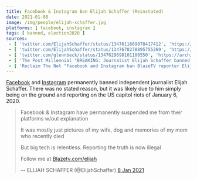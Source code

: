 ```yaml
---
title: Facebook & Instagram Ban Elijah Schaffer (Reinstated)
date: 2021-01-08
image: /img/people/elijah-schaffer.jpg
platforms: [ facebook, instagram ]
tags: [ banned, election2020 ]
sources:
 - [ 'twitter.com/ElijahSchaffer/status/1347611669078417412', 'https://archive.is/9T3G1' ]
 - [ 'twitter.com/ElijahSchaffer/status/1347678278895755269', 'https://archive.is/lF3S0' ]
 - [ 'twitter.com/glennbeck/status/1347629698101100550', 'https://archive.is/l1YlH' ]
 - [ 'The Post Millennial "BREAKING: Journalist Elijah Schaffer banned from Facebook and Instagram" by Libby Emmons (8 Jan 2021)', 'https://archive.is/3Vlik' ]
 - [ 'Reclaim The Net "Facebook and Instagram ban BlazeTV reporter Elijah Schaffer" by Tom Parker (8 Jan 2021)', 'https://reclaimthenet.org/facebook-instagram-ban-elijah-schaffer/' ]
---
```


[Facebook](/facebook/) and [Instagram](/instagram/) permanently banned
independent journalist Elijah Schaffer. There was no stated reason, but it was
likely due to him simply being on the ground and reporting on the US capitol
riots of January 6, 2020.

> Facebook & Instagram have permanently suspended me from their platforms w/out
> explanation
>
> It was mostly just pictures of my wife, dog and memories of my mom who
> recently died
>
> But big tech is relentless. Reporting the truth is now illegal
>
> Follow me at [Blazetv.com/elijah](http://blazetv.com/elijah)
>
> -- ELIJAH SCHAFFER (@ElijahSchaffer) [8 Jan 2021](https://archive.is/9T3G1)
